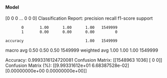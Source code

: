 #### Model
[0 0 0 ... 0 0 0]
Classification Report:
              precision    recall  f1-score   support

           0       1.00      1.00      1.00   1549999
           1       0.00      0.00      0.00         0

    accuracy                           1.00   1549999
   macro avg       0.50      0.50      0.50   1549999
weighted avg       1.00      1.00      1.00   1549999

Accuracy: 0.9993316124720081
Confusion Matrix:
[[1548963    1036]
 [      0       0]]
Confusion Matrix (%):
[[9.99331612e+01 6.68387528e-02]
 [0.00000000e+00 0.00000000e+00]]
